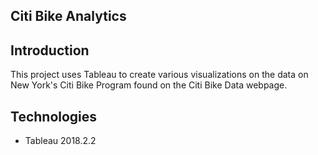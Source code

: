 ## Citi Bike Analytics

## Introduction
This project uses Tableau to create various visualizations on the data on New York's Citi Bike Program found on the Citi Bike Data webpage.

## Technologies

* Tableau 2018.2.2
